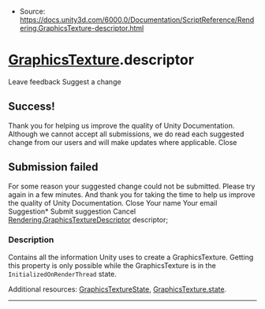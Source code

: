 * Source: https://docs.unity3d.com/6000.0/Documentation/ScriptReference/Rendering.GraphicsTexture-descriptor.html

#  [GraphicsTexture](https://docs.unity3d.com/6000.0/Documentation/ScriptReference/Rendering.GraphicsTexture.html).descriptor
Leave feedback
Suggest a change
## Success!
Thank you for helping us improve the quality of Unity Documentation. Although we cannot accept all submissions, we do read each suggested change from our users and will make updates where applicable.
Close
## Submission failed
For some reason your suggested change could not be submitted. Please <a>try again</a> in a few minutes. And thank you for taking the time to help us improve the quality of Unity Documentation.
Close
Your name Your email Suggestion* Submit suggestion
Cancel
[Rendering.GraphicsTextureDescriptor](https://docs.unity3d.com/6000.0/Documentation/ScriptReference/Rendering.GraphicsTextureDescriptor.html) descriptor; 
### Description
Contains all the information Unity uses to create a GraphicsTexture.
Getting this property is only possible while the GraphicsTexture is in the `InitializedOnRenderThread` state.  
  
Additional resources: [GraphicsTextureState](https://docs.unity3d.com/6000.0/Documentation/ScriptReference/Rendering.GraphicsTextureState.html), [GraphicsTexture.state](https://docs.unity3d.com/6000.0/Documentation/ScriptReference/Rendering.GraphicsTexture-state.html).
* * *
